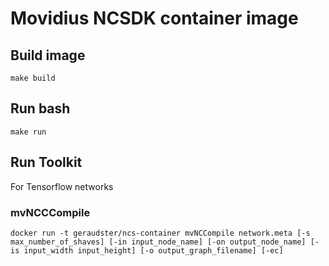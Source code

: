 # Movidius NCSDK container image

## Build image

```
make build
```

## Run bash

```
make run
```

## Run Toolkit

For Tensorflow networks

### mvNCCCompile

```
docker run -t geraudster/ncs-container mvNCCompile network.meta [-s max_number_of_shaves] [-in input_node_name] [-on output_node_name] [-is input_width input_height] [-o output_graph_filename] [-ec]
```
